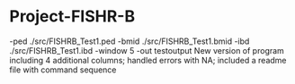 # Project-FISHR-B

-ped ./src/FISHRB_Test1.ped -bmid ./src/FISHRB_Test1.bmid -ibd ./src/FISHRB_Test1.ibd -window 5 -out testoutput
 New version of program including 4 additional columns; handled errors with NA; included a readme file with command sequence